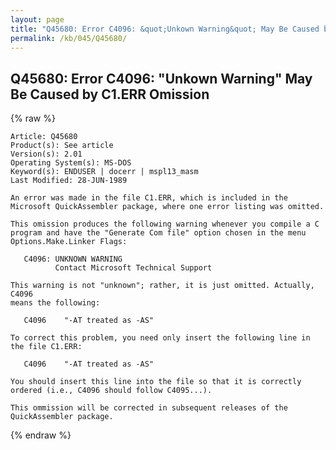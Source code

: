 ```yaml
---
layout: page
title: "Q45680: Error C4096: &quot;Unkown Warning&quot; May Be Caused by C1.ERR Omission"
permalink: /kb/045/Q45680/
---
```


## Q45680: Error C4096: &quot;Unkown Warning&quot; May Be Caused by C1.ERR Omission

{% raw %}

	Article: Q45680
	Product(s): See article
	Version(s): 2.01
	Operating System(s): MS-DOS
	Keyword(s): ENDUSER | docerr | mspl13_masm
	Last Modified: 28-JUN-1989
	
	An error was made in the file C1.ERR, which is included in the
	Microsoft QuickAssembler package, where one error listing was omitted.
	
	This omission produces the following warning whenever you compile a C
	program and have the "Generate Com file" option chosen in the menu
	Options.Make.Linker Flags:
	
	   C4096: UNKNOWN WARNING
	          Contact Microsoft Technical Support
	
	This warning is not "unknown"; rather, it is just omitted. Actually, C4096
	means the following:
	
	   C4096    "-AT treated as -AS"
	
	To correct this problem, you need only insert the following line in
	the file C1.ERR:
	
	   C4096    "-AT treated as -AS"
	
	You should insert this line into the file so that it is correctly
	ordered (i.e., C4096 should follow C4095...).
	
	This ommission will be corrected in subsequent releases of the
	QuickAssembler package.

{% endraw %}
